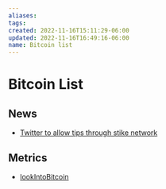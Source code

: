 ```yaml
---
aliases: 
tags: 
created: 2022-11-16T15:11:29-06:00
updated: 2022-11-16T16:49:16-06:00
name: Bitcoin list
---
```

# Bitcoin List

## News

* [Twitter to allow tips through stike network](https://blog.twitter.com/en_us/topics/product/2021/bringing-tips-to-everyone)

## Metrics

* [lookIntoBitcoin](https://www.lookintobitcoin.com/)